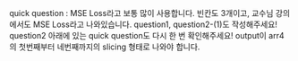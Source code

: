 quick question : MSE Loss라고 보통 많이 사용합니다. 빈칸도 3개이고, 교수님 강의에서도 MSE Loss라고 나와있습니다.
question1, question2-(1)도 작성해주세요!
question2 아래에 있는 quick question도 다시 한 번 확인해주세요! 
output이 arr4의 첫번째부터 네번째까지의 slicing 형태로 나와야 합니다.
